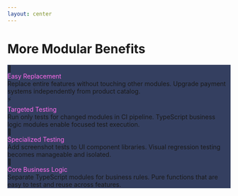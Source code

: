 ```yaml
---
layout: center
---
```


# More Modular Benefits

<div class="grid grid-cols-2 gap-8 mt-8">
  <div v-click="1" class="p-4 border rounded-lg" style="background-color: rgb(52, 63, 96); border-color: rgb(171, 75, 153);">
    <div class="text-4xl mb-3">🔄</div>
    <div class="font-bold text-lg mb-2" style="color: rgb(255, 107, 237);">Easy Replacement</div>
    <div class="text-sm opacity-80">Replace entire features without touching other modules. Upgrade payment systems independently from product catalog.</div>
  </div>
  
  <div v-click="2" class="p-4 border rounded-lg" style="background-color: rgb(52, 63, 96); border-color: rgb(171, 75, 153);">
    <div class="text-4xl mb-3">⚡</div>
    <div class="font-bold text-lg mb-2" style="color: rgb(255, 107, 237);">Targeted Testing</div>
    <div class="text-sm opacity-80">Run only tests for changed modules in CI pipeline. TypeScript business logic modules enable focused test execution.</div>
  </div>
</div>

<div class="grid grid-cols-2 gap-8 mt-6">
  <div v-click="3" class="p-4 border rounded-lg" style="background-color: rgb(52, 63, 96); border-color: rgb(171, 75, 153);">
    <div class="text-4xl mb-3">📸</div>
    <div class="font-bold text-lg mb-2" style="color: rgb(255, 107, 237);">Specialized Testing</div>
    <div class="text-sm opacity-80">Add screenshot tests to UI component libraries. Visual regression testing becomes manageable and isolated.</div>
  </div>
  
  <div v-click="4" class="p-4 border rounded-lg" style="background-color: rgb(52, 63, 96); border-color: rgb(171, 75, 153);">
    <div class="text-4xl mb-3">🎯</div>
    <div class="font-bold text-lg mb-2" style="color: rgb(255, 107, 237);">Core Business Logic</div>
    <div class="text-sm opacity-80">Separate TypeScript modules for business rules. Pure functions that are easy to test and reuse across features.</div>
  </div>
</div>